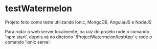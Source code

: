 # testWatermelon
Projeto feito como teste utilizando Ionic, MongoDB, AngularJS e NodeJS

Para rodar o web server localmente, na raiz do projeto rode o comando 'npm start', depois vá no diretorio '/ProjectWatermelon/testApp'
e rode o comando 'ionic serve'.
